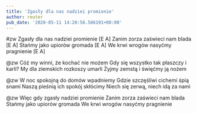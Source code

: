 ```yaml
---
title: 'Zgasły dla nas nadziei promienie'
author: reuter
pub_date: '2020-05-11 14:20:56.586191+00:00'
---
```


#zw
Zgasły dla nas nadziei promienie [E A]
Zanim zorza zaświeci nam blada [E A]
Stańmy jako upiorów gromada [E A]
We krwi wrogów nasyćmy pragnienie [E A]

@zw
Cóż my winni, że kochać nie możem
Gdy się wszystko tak płaszczy i karli?
My dla ziemskich rozkoszy umarli
Żyjmy zemstą i święćmy ją nożem

@zw
W noc spokojną do domów wpadniemy
Gdzie szczęśliwi cichemi śpią snami
Naszą pieśnią ich spokój skłócimy
Niech się zerwą, niech idą za nami

@zw
Więc gdy zgasły nadziei promienie
Zanim zorza zaświeci nam blada
Stańmy jako upiorów gromada
We krwi wrogów nasyćmy pragnienie